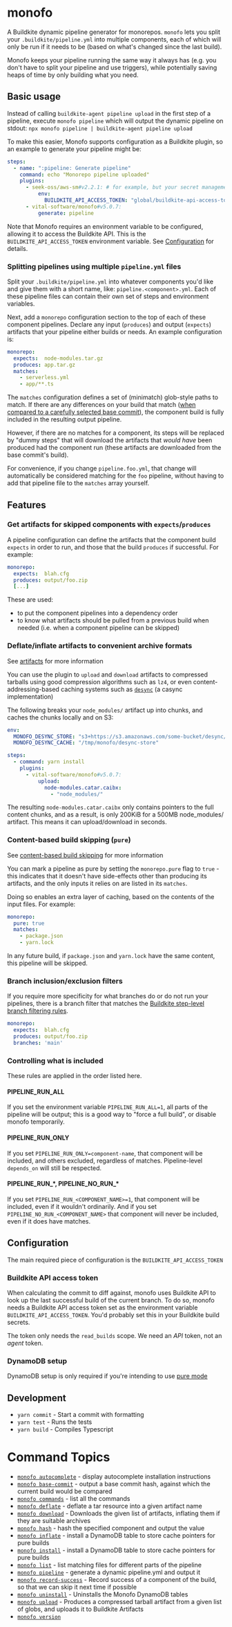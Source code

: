 # monofo

A Buildkite dynamic pipeline generator for monorepos. `monofo` lets you split
your `.buildkite/pipeline.yml` into multiple components, each of which will
only be run if it needs to be (based on what's changed since the last build).

Monofo keeps your pipeline running the same way it always has (e.g. you don't
have to split your pipeline and use triggers), while potentially saving heaps of
time by only building what you need.

## Basic usage

Instead of calling `buildkite-agent pipeline upload` in the first step of a
pipeline, execute `monofo pipeline` which will output the dynamic pipeline on
stdout: `npx monofo pipeline | buildkite-agent pipeline upload`

To make this easier, Monofo supports configuration as a Buildkite plugin, so
an example to generate your pipeline might be:

```yaml
steps:
  - name: ":pipeline: Generate pipeline"
    command: echo "Monorepo pipeline uploaded"
    plugins:
      - seek-oss/aws-sm#v2.2.1: # for example, but your secret management might be e.g. via S3 bucket or "env" file instead
          env:
            BUILDKITE_API_ACCESS_TOKEN: "global/buildkite-api-access-token"
      - vital-software/monofo#v5.0.7:
          generate: pipeline
```

Note that Monofo requires an environment variable to be configured, allowing it
to access the Buildkite API. This is the `BUILDKITE_API_ACCESS_TOKEN`
environment variable. See [Configuration](#configuration) for details.

### Splitting pipelines using multiple `pipeline.yml` files

Split your `.buildkite/pipeline.yml` into whatever components you'd like
and give them with a short name, like: `pipeline.<component>.yml`. Each of these
pipeline files can contain their own set of steps and environment variables.

Next, add a `monorepo` configuration section to the top of each of these
component pipelines. Declare any input (`produces`) and output (`expects`)
artifacts that your pipeline either builds or needs. An example configuration is:

```yaml
monorepo:
  expects:  node-modules.tar.gz
  produces: app.tar.gz
  matches:
    - serverless.yml
    - app/**.ts
```

The `matches` configuration defines a set of (minimatch) glob-style paths to
match. If there are any differences on your build that match ([when compared to
a carefully selected base commit](docs/diff.md)), the component build is fully included in the
resulting output pipeline.

However, if there are no matches for a component, its steps will be replaced by
"dummy steps" that will download the artifacts that _would have_ been produced
had the component run (these artifacts are downloaded from the base commit's
build).

For convenience, if you change `pipeline.foo.yml`, that change will
automatically be considered matching for the `foo` pipeline, without having to
add that pipeline file to the `matches` array yourself.


## Features

### Get artifacts for skipped components with `expects`/`produces`

A pipeline configuration can define the artifacts that the component build `expects` in
order to run, and those that the build `produces` if successful. For example:

```yaml
monorepo:
  expects:  blah.cfg
  produces: output/foo.zip
  [...]
```

These are used:

- to put the component pipelines into a dependency order
- to know what artifacts should be pulled from a previous build when needed
  (i.e. when a component pipeline can be skipped)

### Deflate/inflate artifacts to convenient archive formats

See [artifacts](docs/artifacts.md) for more information

You can use the plugin to `upload` and `download` artifacts to compressed tarballs
using good compression algorithms such as `lz4`, or even content-addressing-based
caching systems such as [`desync`](https://github.com/folbricht/desync) (a casync
implementation)

The following breaks your `node_modules/` artifact up into chunks, and caches
the chunks locally and on S3:

```yaml
env:
  MONOFO_DESYNC_STORE: "s3+https://s3.amazonaws.com/some-bucket/desync/store"
  MONOFO_DESYNC_CACHE: "/tmp/monofo/desync-store"

steps:
  - command: yarn install
    plugins:
      - vital-software/monofo#v5.0.7:
          upload:
            node-modules.catar.caibx:
              - "node_modules/"
```

The resulting `node-modules.catar.caibx` only contains pointers to the full content
chunks, and as a result, is only 200KiB for a 500MB node_modules/ artifact. This
means it can upload/download in seconds.

### Content-based build skipping (`pure`)

See [content-based build skipping](docs/pure.md) for more information

You can mark a pipeline as pure by setting the `monorepo.pure` flag to `true` -
this indicates that it doesn't have side-effects other than producing its
artifacts, and the only inputs it relies on are listed in its `matches`.

Doing so enables an extra layer of caching, based on the contents of the input
files. For example:

```yaml
monorepo:
  pure: true
  matches:
    - package.json
    - yarn.lock
```

In any future build, if `package.json` and `yarn.lock` have the same content,
this pipeline will be skipped.

### Branch inclusion/exclusion filters

If you require more specificity for what branches do or do not run your pipelines,
there is a branch filter that matches the [Buildkite step-level branch filtering
rules](https://buildkite.com/docs/pipelines/branch-configuration#branch-pattern-examples).

```yaml
monorepo:
  expects:  blah.cfg
  produces: output/foo.zip
  branches: 'main'
```

### Controlling what is included

These rules are applied in the order listed here.

#### PIPELINE_RUN_ALL

If you set the environment variable `PIPELINE_RUN_ALL=1`, all parts of the
pipeline will be output; this is a good way to "force a full build", or disable
monofo temporarily.

#### PIPELINE_RUN_ONLY

If you set `PIPELINE_RUN_ONLY=component-name`, that component will be included,
and others excluded, regardless of matches. Pipeline-level `depends_on` will
still be respected.

#### PIPELINE_RUN_\*, PIPELINE_NO_RUN_\*

If you set `PIPELINE_RUN_<COMPONENT_NAME>=1`, that component will be included,
even if it wouldn't ordinarily. And if you set `PIPELINE_NO_RUN_<COMPONENT_NAME>`
that component will never be included, even if it does have matches.


## Configuration

The main required piece of configuration is the `BUILDKITE_API_ACCESS_TOKEN`

### Buildkite API access token

When calculating the commit to diff against, monofo uses Buildkite API to look
up the last successful build of the current branch. To do so, monofo needs a
Buildkite API access token set as the environment variable
`BUILDKITE_API_ACCESS_TOKEN`. You'd probably set this in your Buildkite build
secrets.

The token only needs the `read_builds` scope. We need an _API_ token, not an
_agent_ token.

### DynamoDB setup

DynamoDB setup is only required if you're intending to use [pure mode](docs/pure.md#dynamodb-setup)

## Development

- `yarn commit` - Start a commit with formatting
- `yarn test` - Runs the tests
- `yarn build` - Compiles Typescript

<!-- commands -->
# Command Topics

* [`monofo autocomplete`](docs/commands/autocomplete.md) - display autocomplete installation instructions
* [`monofo base-commit`](docs/commands/base-commit.md) - output a base commit hash, against which the current build would be compared
* [`monofo commands`](docs/commands/commands.md) - list all the commands
* [`monofo deflate`](docs/commands/deflate.md) - deflate a tar resource into a given artifact name
* [`monofo download`](docs/commands/download.md) - Downloads the given list of artifacts, inflating them if they are suitable archives
* [`monofo hash`](docs/commands/hash.md) - hash the specified component and output the value
* [`monofo inflate`](docs/commands/inflate.md) - install a DynamoDB table to store cache pointers for pure builds
* [`monofo install`](docs/commands/install.md) - install a DynamoDB table to store cache pointers for pure builds
* [`monofo list`](docs/commands/list.md) - list matching files for different parts of the pipeline
* [`monofo pipeline`](docs/commands/pipeline.md) - generate a dynamic pipeline.yml and output it
* [`monofo record-success`](docs/commands/record-success.md) - Record success of a component of the build, so that we can skip it next time if possible
* [`monofo uninstall`](docs/commands/uninstall.md) - Uninstalls the Monofo DynamoDB tables
* [`monofo upload`](docs/commands/upload.md) - Produces a compressed tarball artifact from a given list of globs, and uploads it to Buildkite Artifacts
* [`monofo version`](docs/commands/version.md)

<!-- commandsstop -->
